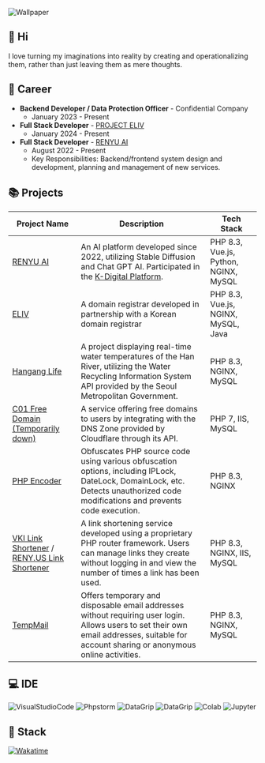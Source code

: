 ![Wallpaper](https://assets.winsub.kr/GITHUB/WALLPAPER)

## 👋 Hi
I love turning my imaginations into reality by creating and operationalizing them, rather than just leaving them as mere thoughts.

## 💼 Career
- **Backend Developer / Data Protection Officer** - Confidential Company
  - January 2023 - Present
- **Full Stack Developer** - [PROJECT ELIV](https://eliv.kr)
  - January 2024 - Present
- **Full Stack Developer** - [RENYU AI](https://renyu.ai)
  - August 2022 - Present
  - Key Responsibilities: Backend/frontend system design and development, planning and management of new services.


## 📚 Projects
| Project Name                    | Description                                                                                                                                     | Tech Stack                    |
|---------------------------------|-------------------------------------------------------------------------------------------------------------------------------------------------|-------------------------------|
| [RENYU AI](https://renyu.ai)    | An AI platform developed since 2022, utilizing Stable Diffusion and Chat GPT AI. Participated in the [K-Digital Platform](https://blog.goorm.io/renyuai/). | PHP 8.3, Vue.js, Python, NGINX, MySQL |
| [ELIV](https://eliv.kr)                   | A domain registrar developed in partnership with a Korean domain registrar                                                                   | PHP 8.3, Vue.js, NGINX, MySQL, Java |
| [Hangang Life](https://hangang.life) | A project displaying real-time water temperatures of the Han River, utilizing the Water Recycling Information System API provided by the Seoul Metropolitan Government. | PHP 8.3, NGINX, MySQL        |
| [C01 Free Domain (Temporarily down)](https://c01.kr) | A service offering free domains to users by integrating with the DNS Zone provided by Cloudflare through its API.                                | PHP 7, IIS, MySQL            |
| [PHP Encoder](https://encoder.winsub.kr) | Obfuscates PHP source code using various obfuscation options, including IPLock, DateLock, DomainLock, etc. Detects unauthorized code modifications and prevents code execution. | PHP 8.3, NGINX               |
| [VKI Link Shortener](https://vki.kr) / [RENY.US Link Shortener](https://reny.us) | A link shortening service developed using a proprietary PHP router framework. Users can manage links they create without logging in and view the number of times a link has been used. | PHP 8.3, NGINX, IIS, MySQL   |
| [TempMail](https://temp-mail.winsub.kr) | Offers temporary and disposable email addresses without requiring user login. Allows users to set their own email addresses, suitable for account sharing or anonymous online activities. | PHP 8.3, NGINX, MySQL        |

## 💻 IDE
![VisualStudioCode](https://img.shields.io/badge/Visual_Studio_Code-007ACC?style=for-the-badge&logo=visual%20studio%20code&logoColor=white)
![Phpstorm](https://img.shields.io/badge/-PHPStorm-000000?style=for-the-badge&logo=phpstorm&logoColor=white)
![DataGrip](https://img.shields.io/badge/-DataGrip-000000?style=for-the-badge&logo=datagrip&logoColor=white)
![DataGrip](https://img.shields.io/badge/-DataGrip-000000?style=for-the-badge&logo=clion&logoColor=white)
![Colab](https://img.shields.io/badge/Colab-F9AB00?style=for-the-badge&logo=googlecolab&logoColor=white)
![Jupyter](https://img.shields.io/badge/Jupyter-F37626.svg?&style=for-the-badge&logo=Jupyter&logoColor=white)

## 🎯 Stack
<!--![PHP](https://img.shields.io/badge/php-%23777BB4.svg?style=for-the-badge&logo=php&logoColor=white)
![Node.js](https://img.shields.io/badge/Node.js-339933?style=for-the-badge&logo=node.js&logoColor=white)
![Python](https://img.shields.io/badge/python-3776AB?style=for-the-badge&logo=python&logoColor=white)
![C++](https://img.shields.io/badge/C++-00599C?style=for-the-badge&logo=c%2B%2B&logoColor=white)
![MySQL](https://img.shields.io/badge/mysql-4479A1.svg?style=for-the-badge&logo=mysql&logoColor=white)

![HTML5](https://img.shields.io/badge/HTML5-E34F26?style=for-the-badge&logo=html5&logoColor=white)
![JavaScript](https://img.shields.io/badge/javascript-F7DF1E?style=for-the-badge&logo=javascript&logoColor=black)
![CSS](https://img.shields.io/badge/CSS-1572B6?style=for-the-badge&logo=css3&logoColor=white)
![Vue.js](https://img.shields.io/badge/vue.js-4FC08D?style=for-the-badge&logo=vue.js&logoColor=white) -->


[![Wakatime](https://github-readme-stats.vercel.app/api/wakatime?username=Renyu&layout=compact)](https://wakatime.com/@Renyu)
